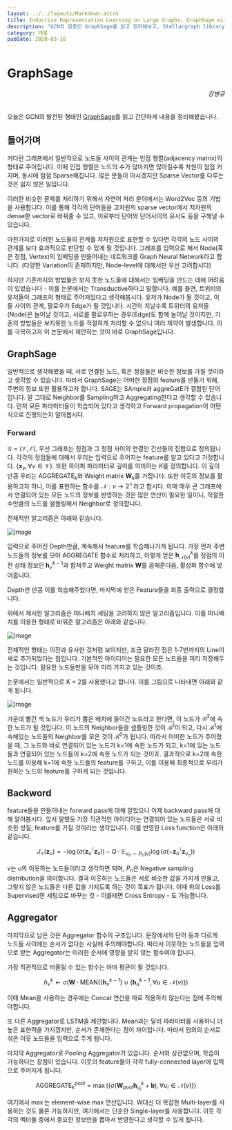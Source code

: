 ```yaml
---
layout: ../../layouts/Markdown.astro
title: Inductive Representation Learning on Large Graphs, GraphSage with Stellargraph
description: "GCN의 일종인 GraphSage를 읽고 정리해보고, Stellargraph library를 이용해 간단한 예제를 학습시켜봤습니다."
category: 개발
pubDate: 2020-03-16
---
```


# GraphSage
<h6 align="right">강병규</h6>

오늘은 GCN의 발전된 형태인 [GraphSage](https://cs.stanford.edu/people/jure/pubs/graphsage-nips17.pdf)를 읽고 간단하게 내용을 정리해봤습니다.

## 들어가며

커다란 그래프에서 일반적으로 노드들 사이의 관계는 인접 행렬(adjacency matrix)의 형태로 주어집니다. 이때 인접 행렬은 노드의 수가 많아지면 많아질수록 차원이 점점 커지며, 동시에 점점 Sparse해집니다. 많은 분들이 아시겠지만 Sparse Vector를 다루는 것은 쉽지 않은 일입니다.

이러한 비슷한 문제를 처리하기 위해서 자연어 처리 분야에서는 Word2Vec 등의 기법을 사용합니다. 이를 통해 각각의 단어들을 고차원의 sparse vector에서 저차원의 dense한 vector로 바꿔줄 수 있고, 이로부터 단어와 단어사이의 유사도 등을 구해낼 수 있습니다.

마찬가지로 이러한 노드들의 관계를 저차원으로 표현할 수 있다면 각각의 노드 사이의 관계를 보다 효과적으로 판단할 수 있게 될 것입니다. 그래프를 입력으로 해서 Node(혹은 정점, Vertex)의 임베딩을 만들어내는 네트워크를 Graph Neural Network라고 합니다. (다양한 Variation이 존재하지만, Node-level에 대해서만 우선 고려합시다)

하지만 기존까지의 방법들은 보지 못한 노드들에 대해서는 임베딩을 만드는 데에 어려움이 있었습니다 - 이를 논문에서는 Transductive하다고 말합니다. 예를 들면, 트위터의 유저들이 그래프의 형태로 주어져있다고 생각해봅시다. 유저가 Node가 될 것이고, 이들 사이의 관계, 팔로우가 Edge가 될 것입니다. 시간이 지날수록 트위터의 유저들(Node)은 늘어날 것이고, 서로를 팔로우하는 경우(Edge)도 함께 늘어날 것이지만, 기존의 방법들은 보지못한 노드를 적절하게 처리할 수 없으니 여러 제약이 발생합니다. 이를 극복하고자 이 논문에서 제안하는 것이 바로 GraphSage입니다.

## GraphSage

일반적으로 생각해봤을 때, 서로 연결된 노드, 혹은 정점들은 비슷한 정보를 가질 것이라고 생각할 수 있습니다. 따라서 GraphSage는 어떠한 정점의 feature를 만들기 위해, 주변의 정보 또한 활용하고자 합니다. SAGE는 SAmple과 aggreGatE가 결합된 단어입니다. 말 그대로 Neighbor를 Sampling하고 Aggregating한다고 생각할 수 있습니다. 먼저 모든 파라미터들이 학습되어 있다고 생각하고 Forward propagation이 어떤 식으로 진행되는지 알아봅시다.

### Forward

$\mathcal{G} = \mathcal{(V, E)}$, 우선 그래프는 정점과 그 정점 사이의 연결인 간선들의 집합으로 정의됩니다. 각각의 정점들에 대해서 우리는 입력으로 주어지는 feature를 알고 있다고 가정합니다. $\{\mathbf{x}_v, \forall v \in \mathcal{V}\}$. 또한 하이퍼 파라미터로 깊이를 의미하는 $K$를 정의합니다. 이 깊이만큼 우리는 $\text{AGGREGATE}_k$와 Weight matrix $\mathbf{W}_k$를 가집니다. 또한 이웃의 정보를 활용하고자 하니, 이를 표현하는 함수를 $\mathcal{N} : v \to 2^\mathcal{V}$라고 합시다. 이때 매우 큰 그래프에서 연결되어 있는 모든 노드의 정보를 반영하는 것은 많은 연산이 필요한 일이니, 적절한 수만큼의 노드를 샘플링해서 Neighbor로 정의합니다. 

전체적인 알고리즘은 아래와 같습니다.

![image](https://user-images.githubusercontent.com/25279765/76822513-a7cd1b80-6854-11ea-9336-ea3133cd60f1.png)

입력으로 주어진 Depth만큼, 계속해서 feature를 학습해나가게 됩니다. 가장 먼저 주변 노드들의 정보를 모아 AGGREGATE 함수로 처리하고, 이렇게 얻은 $\mathbf{h}^k_{\mathcal{N}(v)}$를 정점의 이전 상태 정보인 $\mathbf{h}_v^{k-1}$과 합쳐주고 Weight matrix $\mathbf{W}$를 곱해준다음, 활성화 함수에 넣어줍니다.

Depth번 만큼 이를 학습해주었다면, 마지막에 얻은 Feature들을 최종 출력으로 결정합니다.

위에서 제시한 알고리즘은 미니배치 세팅을 고려하지 않은 알고리즘입니다. 이를 미니배치를 이용한 형태로 바꿔준 알고리즘은 아래와 같습니다.

![image](https://user-images.githubusercontent.com/25279765/76823398-77d34780-6857-11ea-88ab-e2cfa187b226.png)

전체적인 형태는 이전과 유사한 것처럼 보이지만, 조금 달라진 점은 1-7번까지의 Line이 새로 추가되었다는 점입니다. 기본적인 아이디어는 필요한 모든 노드들을 미리 저장해두는 것입니다. 필요한 노드들만을 모아 미리 가지고 있는 것이죠.

논문에서는 일반적으로 K = 2를 사용했다고 합니다. 이를 그림으로 나타내면 아래와 같게 됩니다.

![image](https://user-images.githubusercontent.com/25279765/76823847-bc131780-6858-11ea-956f-0daf94342329.png)

가운데 빨간 색 노드가 우리가 뽑은 배치에 들어간 노드라고 한다면, 이 노드가 $\mathcal{B}^2$에 속한 노드가 될 것입니다. 이 노드의 Neighbor들을 샘플링한 것이 $\mathcal{B}^1$이 되고, 다시 $\mathcal{B}^1$에 속해있는 노드들의 Neighbor를 모은 것이 $\mathcal{B}^0$가 됩니다. 따라서 어떠한 노드가 주어졌을 때, 그 노드와 바로 연결되어 있는 노드가 k=1에 속한 노드가 되고, k=1에 있는 노드들과 연결되어 있는 노드들이 k=2에 속한 노드가 되는 것이죠. 결과적으로 k=2에 속한 노드를 이용해 k=1에 속한 노드들의 feature를 구하고, 이를 이용해 최종적으로 우리가 원하는 노드의 feature를 구하게 되는 것입니다.

## Backword

feature들을 만들어내는 forward pass에 대해 알았으니 이제 backward pass에 대해 알아봅시다. 앞서 말했듯 가장 직관적인 아이디어는 연결되어 있는 노드들은 서로 비슷한 성질, feature를 가질 것이라는 생각입니다. 이를 반영한 Loss function은 아래와 같습니다.

$$J_\mathcal{G}(\mathbf{z}_u) = - \log(\sigma(\mathbf{z}_u^\intercal \mathbf{z}_v)) - Q \cdot \mathbb{E}_{v_n \sim P_n(v)}\log(\sigma(-\mathbf{z}_u^\intercal \mathbf{z}_{v_n}))$$

$v$는 $u$의 이웃하는 노드들이라고 생각하면 되며, $P_n$은 Negative sampling distribution을 의미합니다. 결국 이웃하는 노드들은 서로 비슷한 값을 가지게 만들고, 그렇지 않은 노드들은 다른 값을 가지도록 하는 것이 목표가 됩니다. 이때 위의 Loss를 Supervised한 세팅으로 바꾸는 것 - 이를테면 Cross Entropy - 도 가능합니다.

## Aggregator

마지막으로 남은 것은 Aggregator 함수의 구조입니다. 문장에서의 단어 등과 다르게 노드들 사이에는 순서가 없다는 사실에 주의해야합니다. 따라서 이웃하는 노드들을 입력으로 받는 Aggregator는 이러한 순서에 영향을 받지 않는 함수여야 합니다. 

가장 직관적으로 떠올릴 수 있는 함수는 아마 평균이 될 것입니다. 

$$h_v^k \gets \sigma(\mathbf{W} \cdot \text{MEAN}(\{\mathbf{h}_v^{k-1}\}  \cup \{\mathbf{h}^{k-1}_u, \forall u \in \mathcal{N}(v) \})$$

이때 Mean을 사용하는 경우에는 Concat 연산을 따로 적용하지 않는다는 점에 주의해야합니다. 

또 다른 Aggregator로 LSTM을 제안합니다. Mean과는 달리 파라미터를 사용하니 더 높은 표현력을 가지겠지만, 순서가 존재한다는 점이 차이입니다. 따라서 임의의 순서로 섞은 이웃 노드들을 입력으로 주게 됩니다.

마지막 Aggregator로 Pooling Aggregator가 있습니다. 순서와 상관없으며, 학습이 가능하다는 장점이 있습니다. 이웃의 feature들이 각각 fully-connected layer에 입력으로 주어지게 됩니다.

$$\text{AGGREGATE}_k^\text{pool} = \max( \{ \sigma(\mathbf{W}_\text{pool}\mathbf{h}^k_{u_i} + \mathbf{b}), \forall u_i \in \mathcal{N}(v) \})$$

여기에서 $\max$는 element-wise max 연산입니다. W대신 더 복잡한 Multi-layer를 사용하는 것도 물론 가능하지만, 여기에서는 단순한 Single-layer를 사용합니다. 이웃 각각의 벡터들 중에서 중요한 정보만을 뽑아서 반영한다고 생각할 수 있게 됩니다. 

